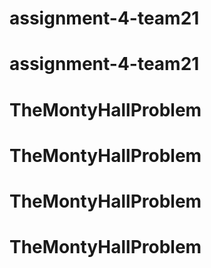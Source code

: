 # assignment-4-team21
# assignment-4-team21
# TheMontyHallProblem
# TheMontyHallProblem
# TheMontyHallProblem
# TheMontyHallProblem

